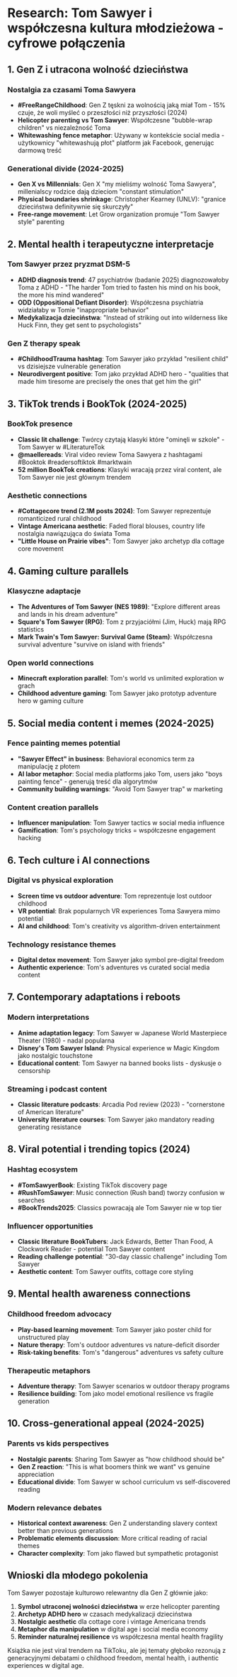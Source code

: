 # Research: Tom Sawyer i współczesna kultura młodzieżowa - cyfrowe połączenia

## 1. Gen Z i utracona wolność dzieciństwa

### Nostalgia za czasami Toma Sawyera
- **#FreeRangeChildhood**: Gen Z tęskni za wolnością jaką miał Tom - 15% czuje, że woli myśleć o przeszłości niż przyszłości (2024)
- **Helicopter parenting vs Tom Sawyer**: Współczesne "bubble-wrap children" vs niezależność Toma
- **Whitewashing fence metaphor**: Używany w kontekście social media - użytkownicy "whitewashują płot" platform jak Facebook, generując darmową treść

### Generational divide (2024-2025)
- **Gen X vs Millennials**: Gen X "my mieliśmy wolność Toma Sawyera", millenialscy rodzice dają dzieciom "constant stimulation"
- **Physical boundaries shrinkage**: Christopher Kearney (UNLV): "granice dzieciństwa definitywnie się skurczyły"
- **Free-range movement**: Let Grow organization promuje "Tom Sawyer style" parenting

## 2. Mental health i terapeutyczne interpretacje

### Tom Sawyer przez pryzmat DSM-5
- **ADHD diagnosis trend**: 47 psychiatrów (badanie 2025) diagnozowałoby Toma z ADHD - "The harder Tom tried to fasten his mind on his book, the more his mind wandered"
- **ODD (Oppositional Defiant Disorder)**: Współczesna psychiatria widziałaby w Tomie "inappropriate behavior"
- **Medykalizacja dzieciństwa**: "Instead of striking out into wilderness like Huck Finn, they get sent to psychologists"

### Gen Z therapy speak
- **#ChildhoodTrauma hashtag**: Tom Sawyer jako przykład "resilient child" vs dzisiejsze vulnerable generation
- **Neurodivergent positive**: Tom jako przykład ADHD hero - "qualities that made him tiresome are precisely the ones that get him the girl"

## 3. TikTok trends i BookTok (2024-2025)

### BookTok presence
- **Classic lit challenge**: Twórcy czytają klasyki które "ominęli w szkole" - Tom Sawyer w #LiteratureTok
- **@maellereads**: Viral video review Toma Sawyera z hashtagami #Booktok #readersoftiktok #marktwain
- **52 million BookTok creations**: Klasyki wracają przez viral content, ale Tom Sawyer nie jest głównym trendem

### Aesthetic connections
- **#Cottagecore trend (2.1M posts 2024)**: Tom Sawyer reprezentuje romanticized rural childhood
- **Vintage Americana aesthetic**: Faded floral blouses, country life nostalgia nawiązująca do świata Toma
- **"Little House on Prairie vibes"**: Tom Sawyer jako archetyp dla cottage core movement

## 4. Gaming culture parallels

### Klasyczne adaptacje
- **The Adventures of Tom Sawyer (NES 1989)**: "Explore different areas and lands in his dream adventure"
- **Square's Tom Sawyer (RPG)**: Tom z przyjaciółmi (Jim, Huck) mają RPG statistics
- **Mark Twain's Tom Sawyer: Survival Game (Steam)**: Współczesna survival adventure "survive on island with friends"

### Open world connections
- **Minecraft exploration parallel**: Tom's world vs unlimited exploration w grach
- **Childhood adventure gaming**: Tom Sawyer jako prototyp adventure hero w gaming culture

## 5. Social media content i memes (2024-2025)

### Fence painting memes potential
- **"Sawyer Effect" in business**: Behavioral economics term za manipulację z płotem
- **AI labor metaphor**: Social media platforms jako Tom, users jako "boys painting fence" - generują treść dla algorytmów
- **Community building warnings**: "Avoid Tom Sawyer trap" w marketing

### Content creation parallels
- **Influencer manipulation**: Tom Sawyer tactics w social media influence
- **Gamification**: Tom's psychology tricks = współczesne engagement hacking

## 6. Tech culture i AI connections

### Digital vs physical exploration
- **Screen time vs outdoor adventure**: Tom reprezentuje lost outdoor childhood
- **VR potential**: Brak popularnych VR experiences Toma Sawyera mimo potential
- **AI and childhood**: Tom's creativity vs algorithm-driven entertainment

### Technology resistance themes
- **Digital detox movement**: Tom Sawyer jako symbol pre-digital freedom
- **Authentic experience**: Tom's adventures vs curated social media content

## 7. Contemporary adaptations i reboots

### Modern interpretations
- **Anime adaptation legacy**: Tom Sawyer w Japanese World Masterpiece Theater (1980) - nadal popularna
- **Disney's Tom Sawyer Island**: Physical experience w Magic Kingdom jako nostalgic touchstone
- **Educational content**: Tom Sawyer na banned books lists - dyskusje o censorship

### Streaming i podcast content
- **Classic literature podcasts**: Arcadia Pod review (2023) - "cornerstone of American literature"
- **University literature courses**: Tom Sawyer jako mandatory reading generating resistance

## 8. Viral potential i trending topics (2024)

### Hashtag ecosystem
- **#TomSawyerBook**: Existing TikTok discovery page
- **#RushTomSawyer**: Music connection (Rush band) tworzy confusion w searches
- **#BookTrends2025**: Classics powracają ale Tom Sawyer nie w top tier

### Influencer opportunities
- **Classic literature BookTubers**: Jack Edwards, Better Than Food, A Clockwork Reader - potential Tom Sawyer content
- **Reading challenge potential**: "30-day classic challenge" including Tom Sawyer
- **Aesthetic content**: Tom Sawyer outfits, cottage core styling

## 9. Mental health awareness connections

### Childhood freedom advocacy
- **Play-based learning movement**: Tom Sawyer jako poster child for unstructured play
- **Nature therapy**: Tom's outdoor adventures vs nature-deficit disorder
- **Risk-taking benefits**: Tom's "dangerous" adventures vs safety culture

### Therapeutic metaphors
- **Adventure therapy**: Tom Sawyer scenarios w outdoor therapy programs
- **Resilience building**: Tom jako model emotional resilience vs fragile generation

## 10. Cross-generational appeal (2024-2025)

### Parents vs kids perspectives  
- **Nostalgic parents**: Sharing Tom Sawyer as "how childhood should be"
- **Gen Z reaction**: "This is what boomers think we want" vs genuine appreciation
- **Educational divide**: Tom Sawyer w school curriculum vs self-discovered reading

### Modern relevance debates
- **Historical context awareness**: Gen Z understanding slavery context better than previous generations
- **Problematic elements discussion**: More critical reading of racial themes
- **Character complexity**: Tom jako flawed but sympathetic protagonist

## Wnioski dla młodego pokolenia

Tom Sawyer pozostaje kulturowo relewantny dla Gen Z głównie jako:
1. **Symbol utraconej wolności dzieciństwa** w erze helicopter parenting
2. **Archetyp ADHD hero** w czasach medykalizacji dzieciństwa  
3. **Nostalgic aesthetic** dla cottage core i vintage Americana trends
4. **Metaphor dla manipulation** w digital age i social media economy
5. **Reminder naturalnej resilience** vs współczesna mental health fragility

Książka nie jest viral trendem na TikToku, ale jej tematy głęboko rezonują z generacyjnymi debatami o childhood freedom, mental health, i authentic experiences w digital age.